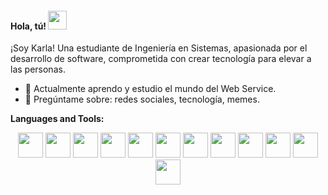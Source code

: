 <h4> Hola, tú! <img src="https://raw.githubusercontent.com/verma-anushka/verma-anushka/master/gifs/wave.gif" width="30px"></h4>

¡Soy Karla! Una estudiante de Ingeniería en Sistemas, apasionada por el desarrollo de software, comprometida con crear tecnología para elevar a las personas.

- 🌱 Actualmente aprendo y estudio el mundo del Web Service.
- 👀 Pregúntame sobre: redes sociales, ​​tecnología, memes. 

**Languages and Tools:**

<p align="center">
  <div align="center">
    <code><img height="40" src="https://user-images.githubusercontent.com/70911022/183310601-2fb150bd-d30d-43a3-ab16-c9b738b3fb50.svg"></code> 
    <code><img height="40" src="https://user-images.githubusercontent.com/70911022/183310629-3c305ead-3024-4515-94ad-ebec154e37bb.png"></code>
    <code><img height="40" src="https://user-images.githubusercontent.com/70911022/183310651-7d36837b-6db5-466d-a05f-82b32c719029.png"></code> 
    <code><img height="40" src="https://user-images.githubusercontent.com/70911022/183310655-6a2f7f4b-fe33-4205-92af-1a9c5368f75e.png"></code> 
    <code><img height="40" src="https://user-images.githubusercontent.com/70911022/183310681-d0c93fbf-a9e9-4f9b-be6d-fda488991ccf.png"></code> 
    <code><img height="40" src="https://user-images.githubusercontent.com/70911022/183310771-30632c24-16a7-4d26-9426-f7d759d1f8b9.png"></code> 
    <code><img height="40" src="https://user-images.githubusercontent.com/70911022/183310709-c85708df-0bed-4842-af1e-e3b60e23dacb.png"></code> 
    <code><img height="40" src="https://user-images.githubusercontent.com/70911022/183310688-7b18e23e-5eeb-4c9d-98f9-ae82f6e834df.png"></code> 
    <code><img height="40" src="https://user-images.githubusercontent.com/70911022/183310683-2f68b952-71d6-4044-9285-86f824f919e3.jpg"></code> 
    <code><img height="40" src="https://user-images.githubusercontent.com/70911022/183310747-ae03035a-adbd-4643-b085-d396afef3b0b.jpeg"></code> 
    <code><img height="40" src="https://user-images.githubusercontent.com/70911022/183310757-f3ca6827-6417-4a37-8129-b6aff147e29f.png"></code> 
    <code><img height="40" src="https://user-images.githubusercontent.com/70911022/183310766-81f7919d-f085-4a42-85c5-6e85c61ab74c.png"></code> 
  </div>
